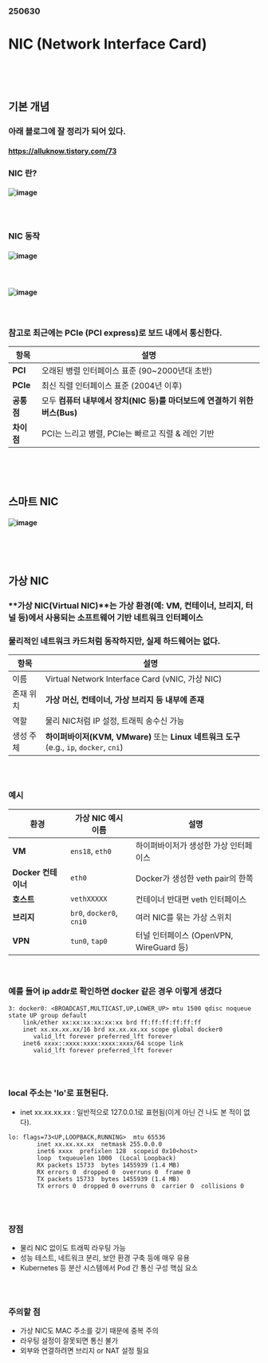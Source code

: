 ### 250630
# NIC (Network Interface Card)
### <br/><br/>

## 기본 개념
### 아래 블로그에 잘 정리가 되어 있다.
#### https://alluknow.tistory.com/73
### NIC 란?
#### ![image](https://github.com/user-attachments/assets/aee6f5af-fa83-41f3-be84-e3975ab9fd7d)
### <br/>

### NIC 동작
#### ![image](https://github.com/user-attachments/assets/3327f8bc-4344-4703-b122-3a68c1e7337a)
#### <br/>

#### ![image](https://github.com/user-attachments/assets/cc4ad4db-feae-426c-a87f-a069f3408666)
#### <br/>

### 참고로 최근에는 PCIe (PCI express)로 보드 내에서 통신한다.
| 항목       | 설명                                               |
| -------- | ------------------------------------------------ |
| **PCI**  | 오래된 병렬 인터페이스 표준 (90\~2000년대 초반)                  |
| **PCIe** | 최신 직렬 인터페이스 표준 (2004년 이후)                        |
| **공통점**  | 모두 **컴퓨터 내부에서 장치(NIC 등)를 마더보드에 연결하기 위한 버스(Bus)** |
| **차이점**  | PCI는 느리고 병렬, PCIe는 빠르고 직렬 & 레인 기반                |

### <br/><br/>

## 스마트 NIC
#### ![image](https://github.com/user-attachments/assets/c36f608f-63bc-4f7b-bc48-363e0fbd5082)
### <br/><br/>

## 가상 NIC
### **가상 NIC(Virtual NIC)**는 가상 환경(예: VM, 컨테이너, 브리지, 터널 등)에서 사용되는 소프트웨어 기반 네트워크 인터페이스
### 물리적인 네트워크 카드처럼 동작하지만, 실제 하드웨어는 없다.
| 항목    | 설명                                                                         |
| ----- | -------------------------------------------------------------------------- |
| 이름    | Virtual Network Interface Card (vNIC, 가상 NIC)                              |
| 존재 위치 | **가상 머신, 컨테이너, 가상 브리지 등 내부에 존재**                                           |
| 역할    | 물리 NIC처럼 IP 설정, 트래픽 송수신 가능                                                 |
| 생성 주체 | **하이퍼바이저(KVM, VMware)** 또는 **Linux 네트워크 도구** (e.g., `ip`, `docker`, `cni`) |
### <br/>

### 예시
| 환경              | 가상 NIC 예시 이름             | 설명                              |
| --------------- | ------------------------ | ------------------------------- |
| **VM**          | `ens18`, `eth0`          | 하이퍼바이저가 생성한 가상 인터페이스            |
| **Docker 컨테이너** | `eth0`                   | Docker가 생성한 veth pair의 한쪽       |
| **호스트**         | `vethXXXXX`              | 컨테이너 반대편 veth 인터페이스             |
| **브리지**         | `br0`, `docker0`, `cni0` | 여러 NIC를 묶는 가상 스위치               |
| **VPN**         | `tun0`, `tap0`           | 터널 인터페이스 (OpenVPN, WireGuard 등) |
#### <br/>

### 예를 들어 ip addr로 확인하면 docker 같은 경우 이렇게 생겼다
```
3: docker0: <BROADCAST,MULTICAST,UP,LOWER_UP> mtu 1500 qdisc noqueue state UP group default
    link/ether xx:xx:xx:xx:xx:xx brd ff:ff:ff:ff:ff:ff
    inet xx.xx.xx.xx/16 brd xx.xx.xx.xx scope global docker0
       valid_lft forever preferred_lft forever
    inet6 xxxx::xxxx:xxxx:xxxx:xxxx/64 scope link
       valid_lft forever preferred_lft forever
```
### <br/>

### local 주소는 'lo'로 표현된다.
- inet xx.xx.xx.xx : 일반적으로 127.0.0.1로 표현됨(이게 아닌 건 나도 본 적이 없다).
```
lo: flags=73<UP,LOOPBACK,RUNNING>  mtu 65536
        inet xx.xx.xx.xx  netmask 255.0.0.0
        inet6 xxxx  prefixlen 128  scopeid 0x10<host>
        loop  txqueuelen 1000  (Local Loopback)
        RX packets 15733  bytes 1455939 (1.4 MB)
        RX errors 0  dropped 0  overruns 0  frame 0
        TX packets 15733  bytes 1455939 (1.4 MB)
        TX errors 0  dropped 0 overruns 0  carrier 0  collisions 0
```
### <br/>

### 장점
- 물리 NIC 없이도 트래픽 라우팅 가능
- 성능 테스트, 네트워크 분리, 보안 환경 구축 등에 매우 유용
- Kubernetes 등 분산 시스템에서 Pod 간 통신 구성 핵심 요소
### <br/>

### 주의할 점
- 가상 NIC도 MAC 주소를 갖기 때문에 중복 주의
- 라우팅 설정이 잘못되면 통신 불가
- 외부와 연결하려면 브리지 or NAT 설정 필요
